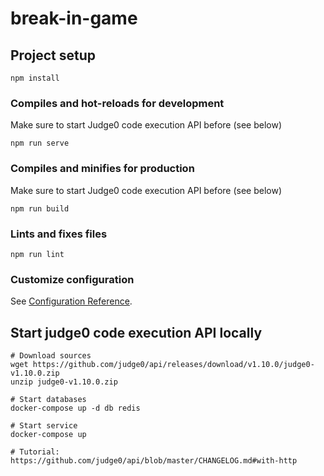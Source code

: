 # break-in-game

## Project setup
```
npm install
```

### Compiles and hot-reloads for development
Make sure to start Judge0 code execution API before (see below)
```
npm run serve
```

### Compiles and minifies for production
Make sure to start Judge0 code execution API before (see below)
```
npm run build
```

### Lints and fixes files
```
npm run lint
```

### Customize configuration
See [Configuration Reference](https://cli.vuejs.org/config/).

## Start judge0 code execution API locally

```
# Download sources
wget https://github.com/judge0/api/releases/download/v1.10.0/judge0-v1.10.0.zip
unzip judge0-v1.10.0.zip

# Start databases
docker-compose up -d db redis

# Start service
docker-compose up

# Tutorial: https://github.com/judge0/api/blob/master/CHANGELOG.md#with-http
```
